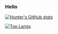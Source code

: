### Hello

[![Hunter's GitHub stats](https://github-readme-stats.vercel.app/api?username=KyroVibe&show_icons=true&theme=onedark)](https://github.com/anuraghazra/github-readme-stats)

[![Top Langs](https://github-readme-stats.vercel.app/api/top-langs/?username=KyroVibe&layout=donut-vertical&show_icons=true&theme=onedark&hide=roff,kotlin,shell,batchfile&langs_count=8)](https://github.com/anuraghazra/github-readme-stats)

<!--
**KyroVibe/KyroVibe** is a ✨ _special_ ✨ repository because its `README.md` (this file) appears on your GitHub profile.

Here are some ideas to get you started:

- 🔭 I’m currently working on ...
- 🌱 I’m currently learning ...
- 👯 I’m looking to collaborate on ...
- 🤔 I’m looking for help with ...
- 💬 Ask me about ...
- 📫 How to reach me: ...
- 😄 Pronouns: ...
- ⚡ Fun fact: ...
-->
